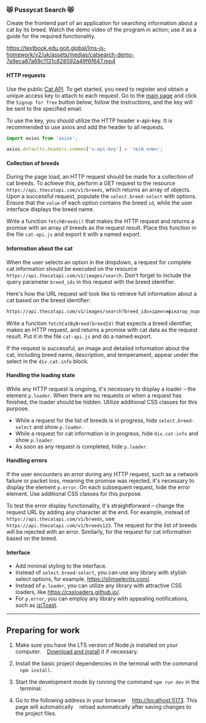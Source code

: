 ### :heart_eyes_cat: Pussycat Search :heart_eyes_cat:

Create the frontend part of an application for searching information about a cat
by its breed. Watch the demo video of the program in action; use it as a guide
for the required functionality.

https://textbook.edu.goit.global/lms-js-homework/v2/uk/assets/medias/catsearch-demo-7a9eca87a69c1131c828592a49f6f647.mp4

#### HTTP requests

Use the public [Cat API](https://thecatapi.com/). To get started, you need to
register and obtain a unique access key to attach to each request. Go to the
[main page](https://thecatapi.com/) and click the `Signup for free` button
below, follow the instructions, and the key will be sent to the specified email.

To use the key, you should utilize the HTTP header x-api-key. It is recommended
to use axios and add the header to all requests.

```js
import axios from 'axios';

axios.defaults.headers.common['x-api-key'] = 'твій ключ';
```

#### Collection of breeds

During the page load, an HTTP request should be made for a collection of cat
breeds. To achieve this, perform a GET request to the resource
`https://api.thecatapi.com/v1/breeds`, which returns an array of objects. Upon a
successful request, populate the `select.breed-select` with options. Ensure that
the `value` of each option contains the breed `id`, while the user interface
displays the breed name.

Write a function `fetchBreeds()` that makes the HTTP request and returns a
promise with an array of breeds as the request result. Place this function in
the file `cat-api.js` and export it with a named export.

#### Information about the cat

When the user selects an option in the dropdown, a request for complete cat
information should be executed on the resource
`https://api.thecatapi.com/v1/images/search`. Don't forget to include the query
parameter `breed_ids` in this request with the breed identifier.

Here's how the URL request will look like to retrieve full information about a
cat based on the breed identifier:

```html
https://api.thecatapi.com/v1/images/search?breed_ids=ідентифікатор_породи
```

Write a function `fetchCatByBreed(breedId)` that expects a breed identifier,
makes an HTTP request, and returns a promise with cat data as the request
result. Put it in the file `cat-api.js` and do a named export.

If the request is successful, an image and detailed information about the cat,
including breed name, description, and temperament, appear under the select in
the `div.cat-info` block.

#### Handling the loading state

While any HTTP request is ongoing, it's necessary to display a loader – the
element `p.loader`. When there are no requests or when a request has finished,
the loader should be hidden. Utilize additional CSS classes for this purpose.

- While a request for the list of breeds is in progress, hide
  `select.breed-select` and show `p.loader`.
- While a request for cat information is in progress, hide `div.cat-info` and
  show `p.loader`.
- As soon as any request is completed, hide `p.loader`.

#### Handling errors

If the user encounters an error during any HTTP request, such as a network
failure or packet loss, meaning the promise was rejected, it's necessary to
display the element `p.error`. On each subsequent request, hide the error
element. Use additional CSS classes for this purpose.

To test the error display functionality, it's straightforward – change the
request URL by adding any character at the end. For example, instead of
`https://api.thecatapi.com/v1/breeds`, use
`https://api.thecatapi.com/v1/breeds123`. The request for the list of breeds
will be rejected with an error. Similarly, for the request for cat information
based on the breed.

#### Interface

- Add minimal styling to the interface.
- Instead of `select.breed-select`, you can use any library with stylish select
  options, for example, https://slimselectjs.com/.
- Instead of `p.loader`, you can utilize any library with attractive CSS
  loaders, like https://cssloaders.github.io/.
- For `p.error`, you can employ any library with appealing notifications, such
  as [iziToast](https://izitoast.marcelodolza.com/).

---

## Preparing for work

1. Make sure you have the LTS version of Node.js installed on your computer.  
    [Download and install](https://nodejs.org/en/) it if necessary.

2. Install the basic project dependencies in the terminal with the command  
    `npm install`.

3. Start the development mode by running the command `npm run dev` in the  
    terminal.

4. Go to the following address in your browser  
    [http://localhost:5173](http://localhost:5173). This page will automatically
      reload automatically after saving changes to the project files.
